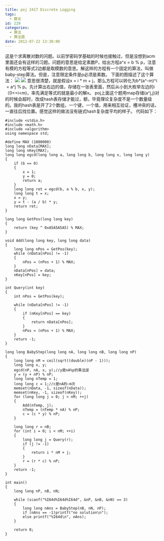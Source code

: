 ```yaml
---
title: poj 2417 Discrete Logging
tags:
  - 数论
id: 229
categories:
  - 算法 
  - 算法题
date: 2012-07-22 13:30:00
---
```


这是个求离散对数的问题。以前学密码学基础的时候也接触过，但是没想到acm里面还会有这样的习题。问题的意思是给定素数P，给出方程a^x = b % p，注意有模的方程等式2边都是取模数的意思。解这样的方程有一个固定的算法，叫做baby-step算法。但是，注意限定条件是p必须是素数。
下面的图描述了这个算法：
![](https://c5.staticflickr.com/8/7132/27134956060_0a46748ab7_o.jpg)
![](https://c1.staticflickr.com/8/7278/26802327624_ce592b5e96_o.jpg)
意思很清楚，就是假设x = i * m + j，那么方程可以转化为b*(a^-m)^i  = a^j % p。先计算出右边的值，存储在一张表里面，然后从小到大枚举左边的i（0<=i<m)，率先满足等式的就是最小的解x。
poj上面这个题用map存储(a^j,j)对的时候会超时，改成hash表存储才能过，额，毕竟理论复杂度不是一个数量级的。我的hash表是开了2个数组，一个键，一个值，用来相互验证，槽冲突的话，一直往后找位置。感觉这样的做法没有链式hash复杂度平均的样子。
代码如下：

``` stylus
#include <stdio.h>
#include <math.h>
#include <algorithm>
using namespace std;

#define MAX (1000000)
long long nData[MAX];
long long nKey[MAX];
long long egcd(long long a, long long b, long long x, long long y)
{
    if (b == 0)
    {
        x = 1;
        y = 0;
        return a;
    }
    long long ret = egcd(b, a % b, x, y);
    long long t = x;
    x = y;
    y = t - (a / b) * y;
    return ret;
}

long long GetPos(long long key)
{
    return (key ^ 0xA5A5A5A5) % MAX;
}

void Add(long long key, long long data)
{
    long long nPos = GetPos(key);
    while (nData[nPos] != -1)
    {
        nPos = (nPos + 1) % MAX;
    }
    nData[nPos] = data;
    nKey[nPos] = key;
}

int Query(int key)
{
    int nPos = GetPos(key);

    while (nData[nPos] != -1)
    {
        if (nKey[nPos] == key)
        {
            return nData[nPos];
        }
        nPos = (nPos + 1) % MAX;
    }
    return -1;
}

long long BabyStep(long long nA, long long nB, long long nP)
{
    long long nM = ceil(sqrt((double)(nP - 1)));
    long long x, y;
    egcd(nP, nA, x, y);//y是nA%p的乘法逆
    y = (y + nP) % nP;
    long long nTemp = 1;
    long long c = 1;//c是nA的—m次
    memset(nData, -1, sizeof(nData));
    memset(nKey, -1, sizeof(nKey));
    for (long long j = 0; j < nM; ++j)
    {
        Add(nTemp, j);
        nTemp = (nTemp * nA) % nP;
        c = (c * y) % nP;
    }

    long long r = nB;
    for (int i = 0; i < nM; ++i)
    {
        long long j = Query(r);
        if (j != -1)
        {
            return i * nM + j;
        }
        r = (r * c) % nP;
    }
    return -1;
}

int main()
{
    long long nP, nB, nN;

    while (scanf("%I64d%I64d%I64d", &nP, &nB, &nN) == 3)
    {
        long long nAns = BabyStep(nB, nN, nP);
        if (nAns == -1)printf("no solution\n");
        else printf("%I64d\n", nAns);
    }

    return 0;
}
```